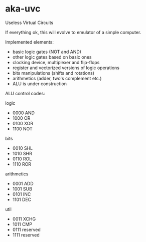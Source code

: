 aka-uvc
=======

Useless Virtual Circuits

If everything ok, this will evolve to emulator of a simple computer.

Implemented elements:
* basic logic gates (NOT and AND)
* other logic gates based on basic ones
* clocking device, multiplexer and flip-flops
* register and vectorized versions of logic operations
* bits manipulations (shifts and rotations)
* arithmetics (adder, two's complement etc.)
* ALU is under construction

ALU control codes:

logic
* 0000	AND
* 1000	OR
* 0100	XOR
* 1100	NOT

bits
* 0010	SHL
* 1010	SHR
* 0110	ROL
* 1110	ROR

arithmetics
* 0001	ADD
* 1001	SUB
* 0101	INC
* 1101	DEC

util
* 0011	XCHG
* 1011	CMP
* 0111	reserved
* 1111	reserved